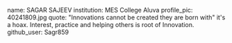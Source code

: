 name: SAGAR SAJEEV
institution: MES College Aluva
profile_pic: 40241809.jpg
quote: "Innovations cannot be created they are born with" it's a hoax. Interest, practice and helping others is root of Innovation. 
github_user: Sagr859
